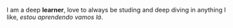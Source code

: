 I am a deep **learner**, love to always be studing and deep diving in anything I like, *estou aprendendo vamos lá*.
